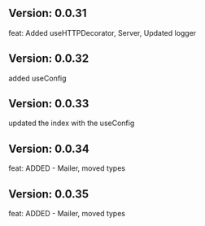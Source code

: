 ## Version: 0.0.31

feat: Added useHTTPDecorator, Server, Updated logger

## Version: 0.0.32

added useConfig

## Version: 0.0.33

updated the index with the useConfig
## Version: 0.0.34
feat: ADDED - Mailer, moved types

## Version: 0.0.35
feat: ADDED - Mailer, moved types


